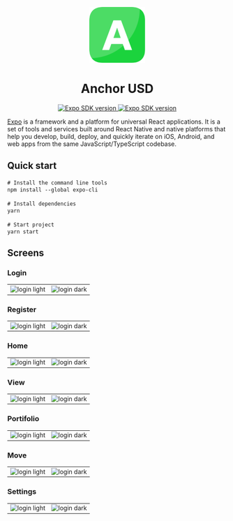 <!-- Banner Image -->

<p align="center">
    <img alt="expo sdk" height="128" src="https://raw.githubusercontent.com/tonyhhart/anchor-usd-app/master/assets/images/logo.png">
    <h1 align="center">Anchor USD</h1>
</p>

<p align="center">
   <a aria-label="SDK version" href="https://www.npmjs.com/package/expo" target="_blank">
    <img alt="Expo SDK version" src="https://img.shields.io/npm/v/expo.svg?style=flat-square&label=SDK&labelColor=000000&color=4630EB" />
  </a>

   <a aria-label="SDK version" href="https://expo.io/@tonyhhart-expo/projects/anchor-usd-app" target="_blank">
    <img alt="Expo SDK version" src="https://img.shields.io/badge/Runs%20with%20Expo-4630EB.svg?style=flat-square&logo=EXPO&labelColor=f3f3f3&logoColor=000" />
  </a>
</p>

[Expo](http://expo.io) is a framework and a platform for universal React applications. It is a set of tools and services built around React Native and native platforms that help you develop, build, deploy, and quickly iterate on iOS, Android, and web apps from the same JavaScript/TypeScript codebase.

## Quick start

```
# Install the command line tools
npm install --global expo-cli

# Install dependencies
yarn

# Start project
yarn start
```

## Screens

### Login

| | |
| :---: | --- |
| <img alt="login light" src="https://i.imgur.com/fOPhWjl.png"> | <img alt="login dark" src="https://i.imgur.com/XsIVtol.png"> |

### Register

| | |
| :---: | --- |
| <img alt="login light" src="https://i.imgur.com/t45LXuJ.png"> | <img alt="login dark" src="https://i.imgur.com/okyV0xG.png"> |

### Home

| | |
| :---: | --- |
| <img alt="login light" src="https://i.imgur.com/E5gs3gh.png"> | <img alt="login dark" src="https://i.imgur.com/S52Zzpp.png"> |

### View

| | |
| :---: | --- |
| <img alt="login light" src="https://i.imgur.com/66idQix.png"> | <img alt="login dark" src="https://i.imgur.com/9aZnIri.png"> |

### Portifolio

| | |
| :---: | --- |
| <img alt="login light" src="https://i.imgur.com/miQG271.png"> | <img alt="login dark" src="https://i.imgur.com/eXEbgG2.png"> |

### Move

| | |
| :---: | --- |
| <img alt="login light" src="https://i.imgur.com/vaKT8tn.png"> | <img alt="login dark" src="https://i.imgur.com/6mTh3mg.png"> |

### Settings

| | |
| :---: | --- |
| <img alt="login light" src="https://i.imgur.com/nGf2Qxa.png"> | <img alt="login dark" src="https://i.imgur.com/cMpdFwK.png"> |